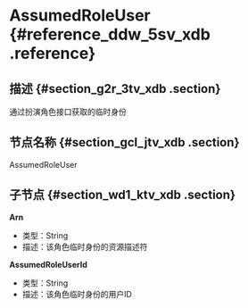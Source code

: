 # AssumedRoleUser {#reference_ddw_5sv_xdb .reference}

## 描述 {#section_g2r_3tv_xdb .section}

通过扮演角色接口获取的临时身份

## 节点名称 {#section_gcl_jtv_xdb .section}

AssumedRoleUser

## 子节点 {#section_wd1_ktv_xdb .section}

**Arn**

-   类型：String
-   描述：该角色临时身份的资源描述符

**AssumedRoleUserId**

-   类型：String
-   描述：该角色临时身份的用户ID

